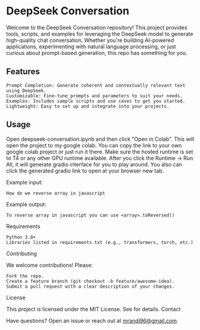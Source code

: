 # DeepSeek Conversation

Welcome to the DeepSeek Conversation repository! This project provides tools, scripts, and examples for leveraging the DeepSeek model to generate high-quality chat conversation. Whether you're building AI-powered applications, experimenting with natural language processing, or just curious about prompt-based generation, this repo has something for you.
## Features

    Prompt Completion: Generate coherent and contextually relevant text using DeepSeek.
    Customizable: Fine-tune prompts and parameters to suit your needs.
    Examples: Includes sample scripts and use cases to get you started.
    Lightweight: Easy to set up and integrate into your projects.

## Usage

Open deepseek-conversation.ipynb and then click "Open in Colab". This will open the project to my google colab. You can copy the link to your own google colab project or just run it there. Make sure the hosted runtime is set to T4 or any other GPU runtime available. After you click the Runtime -> Run All, it will generate gradio interface for you to play around. You also can click the generated gradio link to open at your browser new tab.

Example input:

    How do we reverse array in javascript

Example output:

    To reverse array in javascript you can use <array>.toReversed()

Requirements

    Python 3.8+
    Libraries listed in requirements.txt (e.g., transformers, torch, etc.)

Contributing

We welcome contributions! Please:

    Fork the repo.
    Create a feature branch (git checkout -b feature/awesome-idea).
    Submit a pull request with a clear description of your changes.

License

This project is licensed under the MIT License. See  for details.
Contact

Have questions? Open an issue or reach out at mrandi96@gmail.com.
